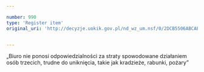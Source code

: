 ```yaml
---

number: 990
type: 'Register item'
original_uri: 'http://decyzje.uokik.gov.pl/nd_wz_um.nsf/0/2DCB5506ABCAE212C12572DD0032978A?OpenDocument'


---
```


„Biuro nie ponosi odpowiedzialności za straty spowodowane działaniem osób trzecich, trudne do uniknięcia, takie jak kradzieże, rabunki, pożary”
